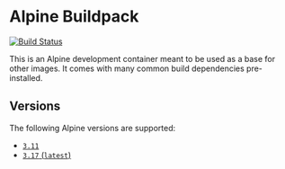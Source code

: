 # Alpine Buildpack

[![Build Status](https://github.drone.simd.stream/api/badges/andreipoe/buildpack-alpine/status.svg?ref=refs/heads/3.17)](https://github.drone.simd.stream/andreipoe/buildpack-alpine)

This is an Alpine development container meant to be used as a base for other images.
It comes with many common build dependencies pre-installed.

## Versions

The following Alpine versions are supported:

* [`3.11`](https://github.com/andreipoe/buildpack-alpine/blob/3.11/Dockerfile)
* [`3.17` (`latest`)](https://github.com/andreipoe/buildpack-alpine/blob/3.17/Dockerfile)
